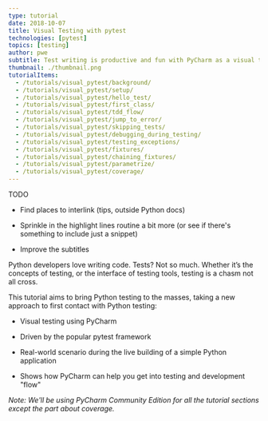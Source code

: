 ```yaml
---
type: tutorial
date: 2018-10-07
title: Visual Testing with pytest
technologies: [pytest]
topics: [testing]
author: pwe
subtitle: Test writing is productive and fun with PyCharm as a visual testing tool atop pytest.
thumbnail: ./thumbnail.png
tutorialItems:
  - /tutorials/visual_pytest/background/
  - /tutorials/visual_pytest/setup/
  - /tutorials/visual_pytest/hello_test/
  - /tutorials/visual_pytest/first_class/
  - /tutorials/visual_pytest/tdd_flow/
  - /tutorials/visual_pytest/jump_to_error/
  - /tutorials/visual_pytest/skipping_tests/
  - /tutorials/visual_pytest/debugging_during_testing/
  - /tutorials/visual_pytest/testing_exceptions/
  - /tutorials/visual_pytest/fixtures/
  - /tutorials/visual_pytest/chaining_fixtures/
  - /tutorials/visual_pytest/parametrize/
  - /tutorials/visual_pytest/coverage/
---
```


TODO

- Find places to interlink (tips, outside Python docs)

- Sprinkle in the highlight lines routine a bit more (or see if there's something to include just a snippet)

- Improve the subtitles

Python developers love writing code. Tests? Not so much. Whether it’s the
concepts of testing, or the interface of testing tools, testing is a chasm
not all cross.

This tutorial aims to bring Python testing to the masses, taking a new
approach to first contact with Python testing:

- Visual testing using PyCharm

- Driven by the popular pytest framework

- Real-world scenario during the live building of a simple Python application

- Shows how PyCharm can help you get into testing and development "flow"

*Note: We'll be using PyCharm Community Edition for all the tutorial sections except the part about coverage.*

